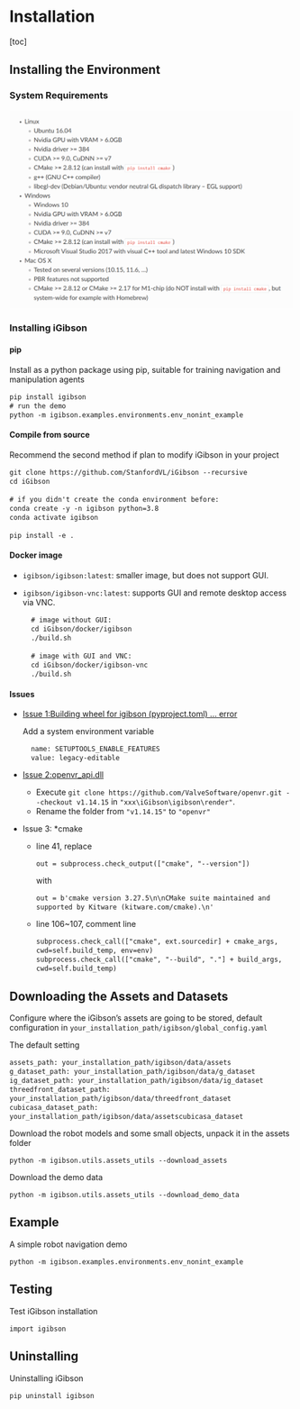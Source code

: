 # Installation

[toc]

## Installing the Environment

### System Requirements

![System Requirement](data/System%20Requirement.png)

### Installing iGibson

#### pip

Install as a python package using pip, suitable for training navigation and manipulation agents

    pip install igibson
    # run the demo
    python -m igibson.examples.environments.env_nonint_example

#### Compile from source

Recommend the second method if plan to modify iGibson in your project

    git clone https://github.com/StanfordVL/iGibson --recursive
    cd iGibson

    # if you didn't create the conda environment before:
    conda create -y -n igibson python=3.8
    conda activate igibson

    pip install -e .

#### Docker image

- `igibson/igibson:latest`: smaller image, but does not support GUI.
- `igibson/igibson-vnc:latest`: supports GUI and remote desktop access via VNC.

        # image without GUI:
        cd iGibson/docker/igibson
        ./build.sh

        # image with GUI and VNC:
        cd iGibson/docker/igibson-vnc
        ./build.sh

#### Issues

- [Issue 1:Building wheel for igibson (pyproject.toml) ... error](https://github.com/StanfordVL/iGibson/issues/245)

    Add a system environment variable

        name: SETUPTOOLS_ENABLE_FEATURES
        value: legacy-editable

- [Issue 2:openvr_api.dll](https://github.com/ValveSoftware/openvr/tree/master)

  - Execute `git clone https://github.com/ValveSoftware/openvr.git --checkout v1.14.15` in `"xxx\iGibson\igibson\render"`.
  - Rename the folder from `"v1.14.15"` to `"openvr"`

- Issue 3: *cmake
  - line 41, replace

        out = subprocess.check_output(["cmake", "--version"])

    with

        out = b'cmake version 3.27.5\n\nCMake suite maintained and supported by Kitware (kitware.com/cmake).\n'
  - line 106~107, comment line

        subprocess.check_call(["cmake", ext.sourcedir] + cmake_args, cwd=self.build_temp, env=env)
        subprocess.check_call(["cmake", "--build", "."] + build_args, cwd=self.build_temp)

## Downloading the Assets and Datasets

Configure where the iGibson’s assets are going to be stored, default configuration in `your_installation_path/igibson/global_config.yaml`

The default setting

    assets_path: your_installation_path/igibson/data/assets
    g_dataset_path: your_installation_path/igibson/data/g_dataset
    ig_dataset_path: your_installation_path/igibson/data/ig_dataset
    threedfront_dataset_path: your_installation_path/igibson/data/threedfront_dataset
    cubicasa_dataset_path: your_installation_path/igibson/data/assetscubicasa_dataset

Download the robot models and some small objects, unpack it in the assets folder

    python -m igibson.utils.assets_utils --download_assets

Download the demo data

    python -m igibson.utils.assets_utils --download_demo_data

## Example

A simple robot navigation demo

    python -m igibson.examples.environments.env_nonint_example

## Testing

Test iGibson installation

    import igibson

## Uninstalling

Uninstalling iGibson

    pip uninstall igibson
